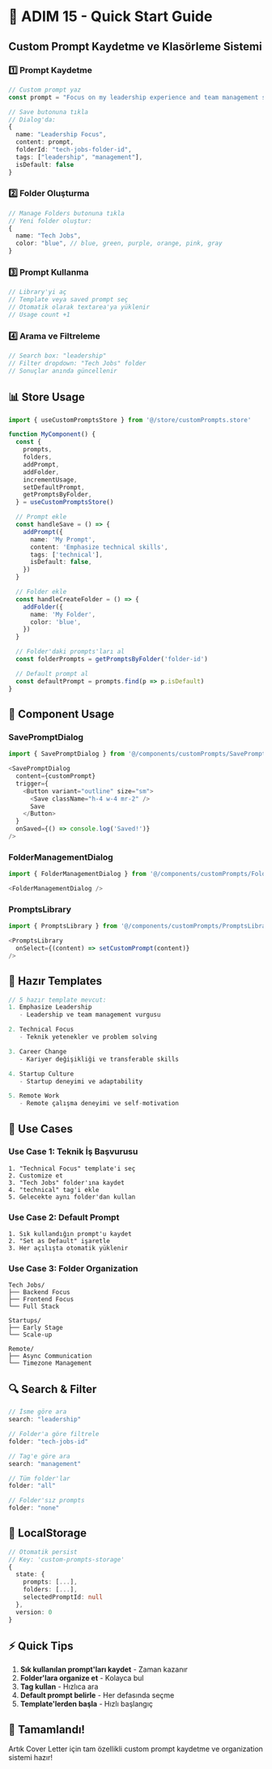 # 🚀 ADIM 15 - Quick Start Guide

## Custom Prompt Kaydetme ve Klasörleme Sistemi

### 1️⃣ Prompt Kaydetme

```typescript
// Custom prompt yaz
const prompt = "Focus on my leadership experience and team management skills"

// Save butonuna tıkla
// Dialog'da:
{
  name: "Leadership Focus",
  content: prompt,
  folderId: "tech-jobs-folder-id",
  tags: ["leadership", "management"],
  isDefault: false
}
```

### 2️⃣ Folder Oluşturma

```typescript
// Manage Folders butonuna tıkla
// Yeni folder oluştur:
{
  name: "Tech Jobs",
  color: "blue", // blue, green, purple, orange, pink, gray
}
```

### 3️⃣ Prompt Kullanma

```typescript
// Library'yi aç
// Template veya saved prompt seç
// Otomatik olarak textarea'ya yüklenir
// Usage count +1
```

### 4️⃣ Arama ve Filtreleme

```typescript
// Search box: "leadership"
// Filter dropdown: "Tech Jobs" folder
// Sonuçlar anında güncellenir
```

## 📊 Store Usage

```typescript
import { useCustomPromptsStore } from '@/store/customPrompts.store'

function MyComponent() {
  const {
    prompts,
    folders,
    addPrompt,
    addFolder,
    incrementUsage,
    setDefaultPrompt,
    getPromptsByFolder,
  } = useCustomPromptsStore()

  // Prompt ekle
  const handleSave = () => {
    addPrompt({
      name: 'My Prompt',
      content: 'Emphasize technical skills',
      tags: ['technical'],
      isDefault: false,
    })
  }

  // Folder ekle
  const handleCreateFolder = () => {
    addFolder({
      name: 'My Folder',
      color: 'blue',
    })
  }

  // Folder'daki prompts'ları al
  const folderPrompts = getPromptsByFolder('folder-id')

  // Default prompt al
  const defaultPrompt = prompts.find(p => p.isDefault)
}
```

## 🎨 Component Usage

### SavePromptDialog

```typescript
import { SavePromptDialog } from '@/components/customPrompts/SavePromptDialog'

<SavePromptDialog
  content={customPrompt}
  trigger={
    <Button variant="outline" size="sm">
      <Save className="h-4 w-4 mr-2" />
      Save
    </Button>
  }
  onSaved={() => console.log('Saved!')}
/>
```

### FolderManagementDialog

```typescript
import { FolderManagementDialog } from '@/components/customPrompts/FolderManagementDialog'

<FolderManagementDialog />
```

### PromptsLibrary

```typescript
import { PromptsLibrary } from '@/components/customPrompts/PromptsLibrary'

<PromptsLibrary
  onSelect={(content) => setCustomPrompt(content)}
/>
```

## 📝 Hazır Templates

```typescript
// 5 hazır template mevcut:
1. Emphasize Leadership
   - Leadership ve team management vurgusu

2. Technical Focus
   - Teknik yetenekler ve problem solving

3. Career Change
   - Kariyer değişikliği ve transferable skills

4. Startup Culture
   - Startup deneyimi ve adaptability

5. Remote Work
   - Remote çalışma deneyimi ve self-motivation
```

## 🎯 Use Cases

### Use Case 1: Teknik İş Başvurusu
```
1. "Technical Focus" template'i seç
2. Customize et
3. "Tech Jobs" folder'ına kaydet
4. "technical" tag'i ekle
5. Gelecekte aynı folder'dan kullan
```

### Use Case 2: Default Prompt
```
1. Sık kullandığın prompt'u kaydet
2. "Set as Default" işaretle
3. Her açılışta otomatik yüklenir
```

### Use Case 3: Folder Organization
```
Tech Jobs/
├── Backend Focus
├── Frontend Focus
└── Full Stack

Startups/
├── Early Stage
└── Scale-up

Remote/
├── Async Communication
└── Timezone Management
```

## 🔍 Search & Filter

```typescript
// İsme göre ara
search: "leadership"

// Folder'a göre filtrele
folder: "tech-jobs-id"

// Tag'e göre ara
search: "management"

// Tüm folder'lar
folder: "all"

// Folder'sız prompts
folder: "none"
```

## 💾 LocalStorage

```typescript
// Otomatik persist
// Key: 'custom-prompts-storage'
{
  state: {
    prompts: [...],
    folders: [...],
    selectedPromptId: null
  },
  version: 0
}
```

## ⚡ Quick Tips

1. **Sık kullanılan prompt'ları kaydet** - Zaman kazanır
2. **Folder'lara organize et** - Kolayca bul
3. **Tag kullan** - Hızlıca ara
4. **Default prompt belirle** - Her defasında seçme
5. **Template'lerden başla** - Hızlı başlangıç

## 🎉 Tamamlandı!

Artık Cover Letter için tam özellikli custom prompt kaydetme ve organization sistemi hazır!